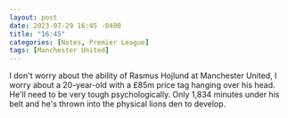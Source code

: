 ```yaml
---
layout: post
date: 2023-07-29 16:45 -0400
title: "16:45"
categories: [Notes, Premier League]
tags: [Manchester United]
---
```


I don't worry about the ability of Rasmus Hojlund at Manchester United, I worry about a 20-year-old with a £85m price tag hanging over his head. He'll need to be very tough psychologically. Only 1,834 minutes under his belt and he's thrown into the physical lions den to develop.
